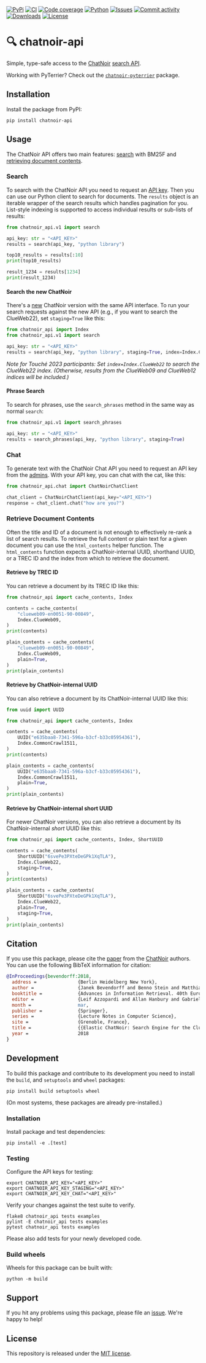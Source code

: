 [![PyPi](https://img.shields.io/pypi/v/chatnoir-api?style=flat-square)](https://pypi.org/project/chatnoir-api/)
[![CI](https://img.shields.io/github/actions/workflow/status/chatnoir-eu/chatnoir-api/ci.yml?branch=main&style=flat-square)](https://github.com/chatnoir-eu/chatnoir-api/actions/workflows/ci.yml)
[![Code coverage](https://img.shields.io/codecov/c/github/chatnoir-eu/chatnoir-api?style=flat-square)](https://codecov.io/github/chatnoir-eu/chatnoir-api/)
[![Python](https://img.shields.io/pypi/pyversions/chatnoir-api?style=flat-square)](https://pypi.org/project/chatnoir-api/)
[![Issues](https://img.shields.io/github/issues/chatnoir-eu/chatnoir-api?style=flat-square)](https://github.com/chatnoir-eu/chatnoir-api/issues)
[![Commit activity](https://img.shields.io/github/commit-activity/m/chatnoir-eu/chatnoir-api?style=flat-square)](https://github.com/chatnoir-eu/chatnoir-api/commits)
[![Downloads](https://img.shields.io/pypi/dm/chatnoir-api?style=flat-square)](https://pypi.org/project/chatnoir-api/)
[![License](https://img.shields.io/github/license/chatnoir-eu/chatnoir-api?style=flat-square)](LICENSE)

# 🔍 chatnoir-api

Simple, type-safe access to the [ChatNoir](https://chatnoir.eu/) [search API](https://chatnoir.eu/doc/api/).

Working with PyTerrier? Check out the [`chatnoir-pyterrier`](https://pypi.org/project/chatnoir-pyterrier/) package.

## Installation
Install the package from PyPI:

```shell
pip install chatnoir-api
```

## Usage
The ChatNoir API offers two main features: [search](#search) with BM25F and [retrieving document contents](#retrieve-document-contents).

### Search
To search with the ChatNoir API you need to request an [API key](https://chatnoir.eu/apikey/).
Then you can use our Python client to search for documents.
The `results` object is an iterable wrapper of the search results which handles pagination for you.
List-style indexing is supported to access individual results or sub-lists of results:

```python
from chatnoir_api.v1 import search

api_key: str = "<API_KEY>"
results = search(api_key, "python library")

top10_results = results[:10]
print(top10_results)

result_1234 = results[1234]
print(result_1234)
```

#### Search the new ChatNoir
There's a [new](https://chatnoir.web.webis.de/) ChatNoir version with the same API interface. To run your search requests against the new API (e.g., if you want to search the ClueWeb22), set `staging=True` like this:

```python
from chatnoir_api import Index
from chatnoir_api.v1 import search

api_key: str = "<API_KEY>"
results = search(api_key, "python library", staging=True, index=Index.ClueWeb22)
```

_Note for Touché 2023 participants: Set `index=Index.ClueWeb22` to search the ClueWeb22 index. (Otherwise, results from the ClueWeb09 and ClueWeb12 indices will be included.)_

#### Phrase Search
To search for phrases, use the `search_phrases` method in the same way as normal `search`:

```python
from chatnoir_api.v1 import search_phrases

api_key: str = "<API_KEY>"
results = search_phrases(api_key, "python library", staging=True)
```

### Chat
To generate text with the ChatNoir Chat API you need to request an API key from the [admins](mailto:maik.froebe@uni-jena.de).
With your API key, you can chat with the cat, like this:

```python
from chatnoir_api.chat import ChatNoirChatClient

chat_client = ChatNoirChatClient(api_key="<API_KEY>")
response = chat_client.chat("how are you?")
```

### Retrieve Document Contents
Often the title and ID of a document is not enough to effectively re-rank a list of search results.
To retrieve the full content or plain text for a given document you can use the `html_contents` helper function.
The `html_contents` function expects a ChatNoir-internal UUID, shorthand UUID, or a TREC ID 
and the index from which to retrieve the document.

#### Retrieve by TREC ID
You can retrieve a document by its TREC ID like this:

```python
from chatnoir_api import cache_contents, Index

contents = cache_contents(
    "clueweb09-en0051-90-00849",
    Index.ClueWeb09,
)
print(contents)

plain_contents = cache_contents(
    "clueweb09-en0051-90-00849",
    Index.ClueWeb09,
    plain=True,
)
print(plain_contents)
```

#### Retrieve by ChatNoir-internal UUID
You can also retrieve a document by its ChatNoir-internal UUID like this:

```python
from uuid import UUID

from chatnoir_api import cache_contents, Index

contents = cache_contents(
    UUID("e635baa8-7341-596a-b3cf-b33c05954361"),
    Index.CommonCrawl1511,
)
print(contents)

plain_contents = cache_contents(
    UUID("e635baa8-7341-596a-b3cf-b33c05954361"),
    Index.CommonCrawl1511,
    plain=True,
)
print(plain_contents)
```

#### Retrieve by ChatNoir-internal short UUID
For newer ChatNoir versions, you can also retrieve a document by its ChatNoir-internal _short_ UUID like this:

```python
from chatnoir_api import cache_contents, Index, ShortUUID

contents = cache_contents(
    ShortUUID("6svePe3PXteDeGPk1XqTLA"),
    Index.ClueWeb22,
    staging=True,
)
print(contents)

plain_contents = cache_contents(
    ShortUUID("6svePe3PXteDeGPk1XqTLA"),
    Index.ClueWeb22,
    plain=True,
    staging=True,
)
print(plain_contents)
```

## Citation

If you use this package, please cite the [paper](https://webis.de/publications.html#bevendorff_2018)
from the [ChatNoir](https://github.com/chatnoir-eu) authors. 
You can use the following BibTeX information for citation:

```bibtex
@InProceedings{bevendorff:2018,
  address =               {Berlin Heidelberg New York},
  author =                {Janek Bevendorff and Benno Stein and Matthias Hagen and Martin Potthast},
  booktitle =             {Advances in Information Retrieval. 40th European Conference on IR Research (ECIR 2018)},
  editor =                {Leif Azzopardi and Allan Hanbury and Gabriella Pasi and Benjamin Piwowarski},
  month =                 mar,
  publisher =             {Springer},
  series =                {Lecture Notes in Computer Science},
  site =                  {Grenoble, France},
  title =                 {{Elastic ChatNoir: Search Engine for the ClueWeb and the Common Crawl}},
  year =                  2018
}
```

## Development

To build this package and contribute to its development you need to install the `build`, and `setuptools` and `wheel` packages:

```shell
pip install build setuptools wheel
```

(On most systems, these packages are already pre-installed.)

### Installation

Install package and test dependencies:

```shell
pip install -e .[test]
```

### Testing

Configure the API keys for testing:

```shell
export CHATNOIR_API_KEY="<API_KEY>"
export CHATNOIR_API_KEY_STAGING="<API_KEY>"
export CHATNOIR_API_KEY_CHAT="<API_KEY>"
```

Verify your changes against the test suite to verify.

```shell
flake8 chatnoir_api tests examples
pylint -E chatnoir_api tests examples
pytest chatnoir_api tests examples
```

Please also add tests for your newly developed code.

### Build wheels

Wheels for this package can be built with:

```shell
python -m build
```

## Support

If you hit any problems using this package, please file an [issue](https://github.com/chatnoir-eu/chatnoir-api/issues/new).
We're happy to help!

## License

This repository is released under the [MIT license](LICENSE).
